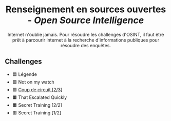 <div align="center">
  <h1>Renseignement en sources ouvertes - <i>Open Source Intelligence</i></h1>
  <p>
    Internet n'oublie jamais. Pour résoudre les challenges d'OSINT, il faut être prêt à parcourir internet à la recherche d'informations publiques pour résoudre des enquêtes.
  </p>
</div>

## Challenges
- 🟦 Légende
- 🟩 Not on my watch
- 🟩 [Coup de circuit [2/3]](../InvestigationNumerique/CoupDeCircuit)
- 🟧 That Escalated Quickly
- 🟧 Secret Training [2/2]
- 🟥 Secret Training [1/2]

